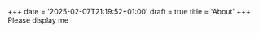 +++
date = '2025-02-07T21:19:52+01:00'
draft = true
title = 'About'
+++
P l e a s e   d i s p l a y   m e  
 